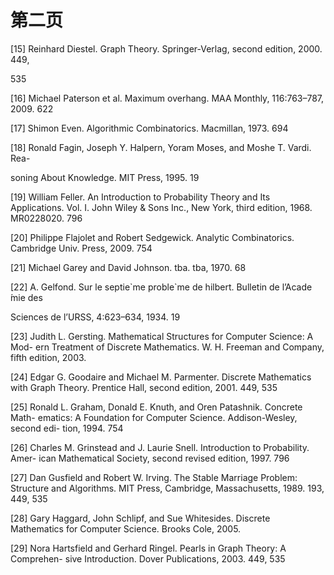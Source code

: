 # 第二页

\[15\]  Reinhard Diestel. Graph Theory. Springer-Verlag, second edition, 2000. 449,

535

\[16\]  Michael Paterson et al. Maximum overhang. MAA Monthly, 116:763–787, 2009. 622

\[17\]  Shimon Even. Algorithmic Combinatorics. Macmillan, 1973. 694

\[18\]  Ronald Fagin, Joseph Y. Halpern, Yoram Moses, and Moshe T. Vardi. Rea-

soning About Knowledge. MIT Press, 1995. 19

\[19\]  William Feller. An Introduction to Probability Theory and Its Applications. Vol. I. John Wiley & Sons Inc., New York, third edition, 1968. MR0228020. 796

\[20\]  Philippe Flajolet and Robert Sedgewick. Analytic Combinatorics. Cambridge Univ. Press, 2009. 754

\[21\]  Michael Garey and David Johnson. tba. tba, 1970. 68

\[22\]  A. Gelfond. Sur le septie\`me proble\`me de hilbert. Bulletin de l’Acade ́mie des

Sciences de l’URSS, 4:623–634, 1934. 19

\[23\]  Judith L. Gersting. Mathematical Structures for Computer Science: A Mod- ern Treatment of Discrete Mathematics. W. H. Freeman and Company, fifth edition, 2003.

\[24\]  Edgar G. Goodaire and Michael M. Parmenter. Discrete Mathematics with Graph Theory. Prentice Hall, second edition, 2001. 449, 535

\[25\]  Ronald L. Graham, Donald E. Knuth, and Oren Patashnik. Concrete Math- ematics: A Foundation for Computer Science. Addison-Wesley, second edi- tion, 1994. 754

\[26\]  Charles M. Grinstead and J. Laurie Snell. Introduction to Probability. Amer- ican Mathematical Society, second revised edition, 1997. 796

\[27\]  Dan Gusfield and Robert W. Irving. The Stable Marriage Problem: Structure and Algorithms. MIT Press, Cambridge, Massachusetts, 1989. 193, 449, 535

\[28\]  Gary Haggard, John Schlipf, and Sue Whitesides. Discrete Mathematics for Computer Science. Brooks Cole, 2005.

\[29\]  Nora Hartsfield and Gerhard Ringel. Pearls in Graph Theory: A Comprehen- sive Introduction. Dover Publications, 2003. 449, 535

